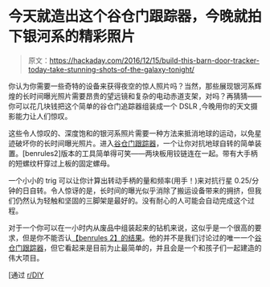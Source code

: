 # 今天就造出这个谷仓门跟踪器，今晚就拍下银河系的精彩照片

> 原文：<https://hackaday.com/2016/12/15/build-this-barn-door-tracker-today-take-stunning-shots-of-the-galaxy-tonight/>

你认为你需要一些奇特的设备来获得夜空的惊人照片吗？当然，那些展现银河系辉煌的长时间曝光照片需要昂贵的望远镜和复杂的电动赤道支架，对吗？再猜猜——你可以花几块钱把这个简单的谷仓门追踪器组装成一个 DSLR ,今晚用你的天文摄影能力让人们惊叹。

这些令人惊叹的、深度饱和的银河系照片需要一种方法来抵消地球的运动，以免星迹破坏你的长时间曝光照片。进入[谷仓门跟踪器](https://en.wikipedia.org/wiki/Barn_door_tracker)，一个让你对抗地球自转的简单装置。[benrules2]版本的工具简单得可笑——两块板用铰链连在一起。带有大手柄的短螺纹杆穿过上板的固定螺母。

一个小小的 trig 可以让你计算出转动手柄的量和频率(用手！)来对抗行星 0.25/分钟的日自转。令人惊讶的是，长时间的曝光似乎消除了搬运设备带来的拥挤，但我们仍然认为轻触和坚固的三脚架是最好的。没有耐心的人可能会自动完成这个过程。

对于一个你可以在一小时内从废品中组装起来的钻机来说，这似乎是一个很高的要求，但是你不能否认[【benrules 2】的结果](https://imgur.com/a/EXjdW)。他的并不是我们讨论过的唯一一个[谷仓门跟踪器](http://hackaday.com/2013/08/08/building-a-barn-door-tracker-for-astronomical-photography/)，但它看起来是目前为止最简单的，并且会是一个和孩子们一起建造的伟大项目。

[通过 [r/DIY](https://www.reddit.com/r/DIY/comments/5hkj7j/astrophotography_barn_door_tracker/)